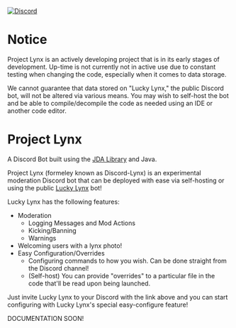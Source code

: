[discord-invite]: https://discord.gg/u9wMgBY

[ ![Discord](https://discordapp.com/api/guilds/590215639785013298/widget.png) ][discord-invite]

# Notice

Project Lynx is an actively developing project that is in its early stages of development. Up-time is not currently not in active use due to constant testing when changing the code, especially when it comes to data storage.

We cannot guarantee that data stored on "Lucky Lynx," the public Discord bot, will not be altered via various means. You may wish to self-host the bot and be able to compile/decompile the code as needed using an IDE or another code editor.

# Project Lynx
A Discord Bot built using the [JDA Library](https://github.com/DV8FromTheWorld/JDA) and Java.

Project Lynx (formeley known as Discord-Lynx) is an experimental moderation Discord bot that can be deployed with ease via self-hosting or using the public [Lucky Lynx](https://discordapp.com/oauth2/authorize?client_id=589284688376496138&scope=bot&permissions=8) bot!

Lucky Lynx has the following features:
- Moderation
  - Logging Messages and Mod Actions
  - Kicking/Banning
  - Warnings
- Welcoming users with a lynx photo!
- Easy Configuration/Overrides
  - Configuring commands to how you wish. Can be done straight from the Discord channel!
  - (Self-host) You can provide "overrides" to a particular file in the code that'll be read upon being launched.

Just invite Lucky Lynx to your Discord with the link above and you can start configuring with Lucky Lynx's special easy-configure feature! 

DOCUMENTATION SOON!
